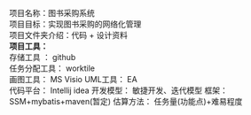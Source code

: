项目名称：图书采购系统  
项目目标：实现图书采购的网络化管理  
项目文件夹介绍：代码 +  设计资料  
**项目工具：**  
存储工具    ： github   
任务分配工具： worktile  
画图工具：     MS Visio 
UML工具：      EA  
代码平台：     Intellij idea
开发模型：     敏捷开发、迭代模型
框架：         SSM+mybatis+maven(暂定)
估算方法：     任务量(功能点)+难易程度
